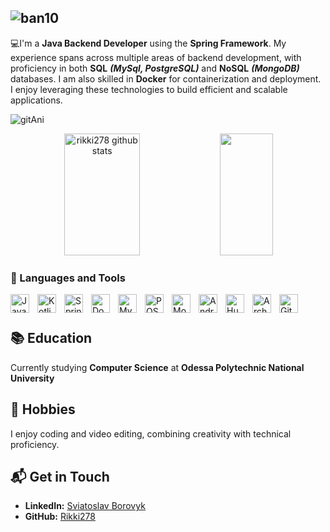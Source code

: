 ![ban10](https://github.com/user-attachments/assets/aa00f677-891f-4c8d-94f1-714ac00b1f7a)
------------------------------------------------------------------

💻I'm a **Java Backend Developer** using the **Spring Framework**. My experience spans across multiple areas of backend development, with proficiency in both **SQL** ***(MySql, PostgreSQL)*** and **NoSQL** ***(MongoDB)*** databases. I am also skilled in **Docker** for containerization and deployment. I enjoy leveraging these technologies to build efficient and scalable applications.

![gitAni](https://github.com/user-attachments/assets/36f05045-ca11-42f0-ba02-b46a03603376)

<div align="center">  
  <img width="49%" height="195px" src="https://github-readme-stats.vercel.app/api?username=rikki278&show_icons=true&count_private=true&hide_border=true&title_color=00b9ff&icon_color=ffffff&text_color=00b9ff&bg_color=0d1117" alt="rikki278 github stats" /> 
  <img width="41%" height="195px" src="https://github-readme-stats.vercel.app/api/top-langs/?username=rikki278&layout=compact&hide_border=true&title_color=00b9ff&text_color=00b9ff&bg_color=0d1117" />
</div>

### 🧰 Languages and Tools

<img align="left" alt="Java" width="30px" style="padding-right:10px;" src="https://cdn.jsdelivr.net/gh/devicons/devicon/icons/java/java-original.svg"/>
<img align="left" alt="Kotlin" width="30px" style="padding-right:10px;" src="https://cdn.jsdelivr.net/gh/devicons/devicon@latest/icons/kotlin/kotlin-original.svg" />
<img align="left" alt="Spring" width="30px" style="padding-right:10px;" src="https://cdn.jsdelivr.net/gh/devicons/devicon/icons/spring/spring-original.svg" />
<img align="left" alt="Docker" width="30px" style="padding-right:10px;" src="https://cdn.jsdelivr.net/gh/devicons/devicon@latest/icons/docker/docker-plain-wordmark.svg" />
<img align="left" alt="MySQL" width="30px" style="padding-right:10px;" src="https://cdn.jsdelivr.net/gh/devicons/devicon@latest/icons/mysql/mysql-original.svg" />
<img align="left" alt="POSTGRESQL" width="30px" style="padding-right:10px;" src="https://cdn.jsdelivr.net/gh/devicons/devicon@latest/icons/postgresql/postgresql-original.svg" />
<img align="left" alt="MongoDB" width="30px" style="padding-right:10px;" src="https://cdn.jsdelivr.net/gh/devicons/devicon@latest/icons/mongodb/mongodb-original.svg" />
<img align="left" alt="Android" width="30px" style="padding-right:10px;" src="https://cdn.jsdelivr.net/gh/devicons/devicon@latest/icons/androidstudio/androidstudio-original.svg" />
<img align="left" alt="Hubernate" width="30px" style="padding-right:10px;" src="https://cdn.jsdelivr.net/gh/devicons/devicon@latest/icons/hibernate/hibernate-original.svg" />
<img align="left" alt="Arch" width="30px" style="padding-right:10px;" src="https://cdn.jsdelivr.net/gh/devicons/devicon@latest/icons/archlinux/archlinux-original.svg" />
<img align="left" alt="Git" width="30px" style="padding-right:10px;" src="https://cdn.jsdelivr.net/gh/devicons/devicon@latest/icons/git/git-original.svg" />
<br />

#
## 📚 Education

Currently studying **Computer Science** at **Odessa Polytechnic National University**

## 🎨 Hobbies

I enjoy coding and video editing, combining creativity with technical proficiency.

## 📬 Get in Touch
- **LinkedIn:** [Sviatoslav Borovyk](https://www.linkedin.com/in/sviatoslav-borovyk-b51599291/)
- **GitHub:** [Rikki278](https://github.com/Rikki278)

<!--
**Rikki278/Rikki278** is a ✨ _special_ ✨ repository because its `README.md` (this file) appears on your GitHub profile.

Here are some ideas to get you started:

- 🔭 I’m currently working on ...
- 🌱 I’m currently learning ...
- 👯 I’m looking to collaborate on ...
- 🤔 I’m looking for help with ...
- 💬 Ask me about ...
- 📫 How to reach me: ...
- 😄 Pronouns: ...
- ⚡ Fun fact: ...
-->
